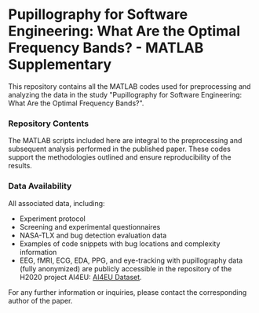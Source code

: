 # Pupillography for Software Engineering: What Are the Optimal Frequency Bands? - MATLAB Supplementary
This repository contains all the MATLAB codes used for preprocessing and analyzing the data in the study "Pupillography for Software Engineering: What Are the Optimal Frequency Bands?".

### **Repository Contents**
The MATLAB scripts included here are integral to the preprocessing and subsequent analysis performed in the published paper. These codes support the methodologies outlined and ensure reproducibility of the results.

### **Data Availability**
All associated data, including:
- Experiment protocol
- Screening and experimental questionnaires
- NASA-TLX and bug detection evaluation data
- Examples of code snippets with bug locations and complexity information
- EEG, fMRI, ECG, EDA, PPG, and eye-tracking with pupillography data (fully anonymized)
are publicly accessible in the repository of the H2020 project AI4EU: [AI4EU Dataset](https://ai4eu.dei.uc.pt/base-cognitive-state-monitoring-during-bug-inspection-dataset/).

For any further information or inquiries, please contact the corresponding author of the paper.
